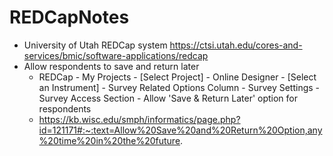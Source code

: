 # REDCapNotes

* University of Utah REDCap system https://ctsi.utah.edu/cores-and-services/bmic/software-applications/redcap
* Allow respondents to save and return later
  * REDCap - My Projects - [Select Project] - Online Designer - [Select an Instrument] - Survey Related Options Column - Survey Settings - Survey Access Section - Allow 'Save & Return Later' option for respondents
  * https://kb.wisc.edu/smph/informatics/page.php?id=121171#:~:text=Allow%20Save%20and%20Return%20Option,any%20time%20in%20the%20future.
